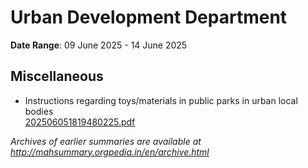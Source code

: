 # Urban Development Department

**Date Range**: 09 June 2025 - 14 June 2025


## Miscellaneous
- Instructions regarding toys/materials in public parks in urban local bodies\
  [202506051819480225.pdf](https://gr.maharashtra.gov.in/Site/Upload/Government%20Resolutions/English/202506051819480225.pdf)


*Archives of earlier summaries are available at http://mahsummary.orgpedia.in/en/archive.html*